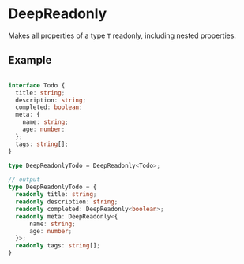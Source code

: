 # DeepReadonly<T>

Makes all properties of a type `T` readonly, including nested properties.

## Example

```ts

interface Todo {
  title: string;
  description: string;
  completed: boolean;
  meta: {
    name: string;
    age: number; 
  };
  tags: string[];
}

type DeepReadonlyTodo = DeepReadonly<Todo>;

// output
type DeepReadonlyTodo = {
  readonly title: string;
  readonly description: string;
  readonly completed: DeepReadonly<boolean>;
  readonly meta: DeepReadonly<{
      name: string;
      age: number;
  }>;
  readonly tags: string[];
}
```
